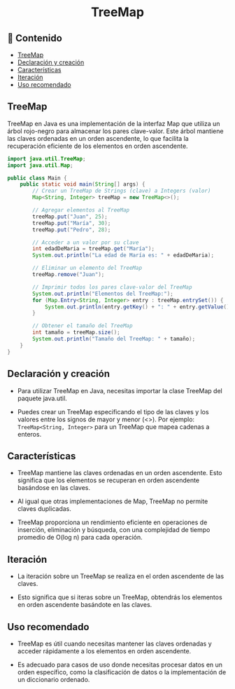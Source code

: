  <h1 align="center">TreeMap</h1> 
 
 <h2>📑 Contenido</h2> 
 
- [TreeMap](#treemap)
- [Declaración y creación](#declaración-y-creación)
- [Características](#características)
- [Iteración](#iteración)
- [Uso recomendado](#uso-recomendado)
 
 ## TreeMap

TreeMap en Java es una implementación de la interfaz Map que utiliza un árbol rojo-negro para almacenar los pares clave-valor. Este árbol mantiene las claves ordenadas en un orden ascendente, lo que facilita la recuperación eficiente de los elementos en orden ascendente.

```java
import java.util.TreeMap;
import java.util.Map;

public class Main {
    public static void main(String[] args) {
        // Crear un TreeMap de Strings (clave) a Integers (valor)
        Map<String, Integer> treeMap = new TreeMap<>();

        // Agregar elementos al TreeMap
        treeMap.put("Juan", 25);
        treeMap.put("María", 30);
        treeMap.put("Pedro", 28);

        // Acceder a un valor por su clave
        int edadDeMaria = treeMap.get("María");
        System.out.println("La edad de María es: " + edadDeMaria);

        // Eliminar un elemento del TreeMap
        treeMap.remove("Juan");

        // Imprimir todos los pares clave-valor del TreeMap
        System.out.println("Elementos del TreeMap:");
        for (Map.Entry<String, Integer> entry : treeMap.entrySet()) {
            System.out.println(entry.getKey() + ": " + entry.getValue());
        }

        // Obtener el tamaño del TreeMap
        int tamaño = treeMap.size();
        System.out.println("Tamaño del TreeMap: " + tamaño);
    }
}
```

## Declaración y creación

- Para utilizar TreeMap en Java, necesitas importar la clase TreeMap del paquete java.util.

- Puedes crear un TreeMap especificando el tipo de las claves y los valores entre los signos de mayor y menor (<>). Por ejemplo: `TreeMap<String, Integer>` para un TreeMap que mapea cadenas a enteros.

## Características

- TreeMap mantiene las claves ordenadas en un orden ascendente. Esto significa que los elementos se recuperan en orden ascendente basándose en las claves.

- Al igual que otras implementaciones de Map, TreeMap no permite claves duplicadas.

- TreeMap proporciona un rendimiento eficiente en operaciones de inserción, eliminación y búsqueda, con una complejidad de tiempo promedio de O(log n) para cada operación.

## Iteración

- La iteración sobre un TreeMap se realiza en el orden ascendente de las claves.

- Esto significa que si iteras sobre un TreeMap, obtendrás los elementos en orden ascendente basándote en las claves.

## Uso recomendado

- TreeMap es útil cuando necesitas mantener las claves ordenadas y acceder rápidamente a los elementos en orden ascendente.

- Es adecuado para casos de uso donde necesitas procesar datos en un orden específico, como la clasificación de datos o la implementación de un diccionario ordenado.
